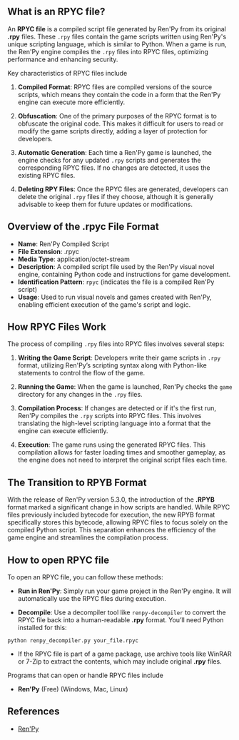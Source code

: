 ## What is an RPYC file?

An **RPYC file** is a compiled script file generated by Ren'Py from its original **.rpy** files. These `.rpy` files contain the game scripts written using Ren'Py's unique scripting language, which is similar to Python. When a game is run, the Ren'Py engine compiles the `.rpy` files into RPYC files, optimizing performance and enhancing security. 

Key characteristics of RPYC files include

1.  **Compiled Format**: RPYC files are compiled versions of the source scripts, which means they contain the code in a form that the Ren'Py engine can execute more efficiently.
    
2.  **Obfuscation**: One of the primary purposes of the RPYC format is to obfuscate the original code. This makes it difficult for users to read or modify the game scripts directly, adding a layer of protection for developers.
    
3.  **Automatic Generation**: Each time a Ren'Py game is launched, the engine checks for any updated `.rpy` scripts and generates the corresponding RPYC files. If no changes are detected, it uses the existing RPYC files.
    
4.  **Deleting RPY Files**: Once the RPYC files are generated, developers can delete the original `.rpy` files if they choose, although it is generally advisable to keep them for future updates or modifications.

## Overview of the .rpyc File Format

-   **Name**: Ren'Py Compiled Script
-   **File Extension**: .rpyc
-   **Media Type**: application/octet-stream
-   **Description**: A compiled script file used by the Ren'Py visual novel engine, containing Python code and instructions for game development.
-   **Identification Pattern**: `rpyc` (indicates the file is a compiled Ren'Py script)
-   **Usage**: Used to run visual novels and games created with Ren'Py, enabling efficient execution of the game's script and logic.

## How RPYC Files Work

The process of compiling `.rpy` files into RPYC files involves several steps:

1.  **Writing the Game Script**: Developers write their game scripts in `.rpy` format, utilizing Ren'Py’s scripting syntax along with Python-like statements to control the flow of the game.
    
2.  **Running the Game**: When the game is launched, Ren'Py checks the `game` directory for any changes in the `.rpy` files.
    
3.  **Compilation Process**: If changes are detected or if it's the first run, Ren'Py compiles the `.rpy` scripts into RPYC files. This involves translating the high-level scripting language into a format that the engine can execute efficiently.
    
4.  **Execution**: The game runs using the generated RPYC files. This compilation allows for faster loading times and smoother gameplay, as the engine does not need to interpret the original script files each time.
    
## The Transition to RPYB Format

With the release of Ren'Py version 5.3.0, the introduction of the **.RPYB** format marked a significant change in how scripts are handled. While RPYC files previously included bytecode for execution, the new RPYB format specifically stores this bytecode, allowing RPYC files to focus solely on the compiled Python script. This separation enhances the efficiency of the game engine and streamlines the compilation process.

## How to open RPYC file

To open an RPYC file, you can follow these methods:

-   **Run in Ren'Py**: Simply run your game project in the Ren'Py engine. It will automatically use the RPYC files during execution.
    
-   **Decompile**: Use a decompiler tool like `renpy-decompiler` to convert the RPYC file back into a human-readable **.rpy** format. You’ll need Python installed for this:
    
```   
python renpy_decompiler.py your_file.rpyc
```
-   If the RPYC file is part of a game package, use archive tools like WinRAR or 7-Zip to extract the contents, which may include original **.rpy** files.

Programs that can open or handle RPYC files include

- **Ren'Py** (Free) (Windows, Mac, Linux)

## References
* [Ren'Py](https://en.wikipedia.org/wiki/Ren'Py)
